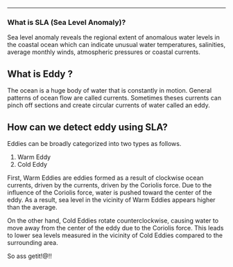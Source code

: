 
---

### What is SLA (Sea Level Anomaly)?

 Sea level anomaly reveals the regional extent of anomalous water levels in the coastal ocean which can indicate unusual water temperatures, salinities, average monthly winds, atmospheric pressures or coastal currents.


## What is Eddy ?

 The ocean is a huge body of water that is constantly in motion. General patterns of ocean flow are called currents. Sometimes theses currents can pinch off sections and create circular currents of water called an eddy.


## How can we detect eddy using SLA?

 Eddies can be broadly categorized into two types as follows.

1. Warm Eddy
2. Cold Eddy

  First, Warm Eddies are eddies formed as a result of  clockwise ocean currents, driven by the currents, driven by the Coriolis force. Due to the influence of the Coriolis force, water is pushed toward the center of the eddy. As a result, sea level in the vicinity of Warm Eddies appears higher than the average.
  
  On the other hand, Cold Eddies rotate counterclockwise, causing water to move away from the center of the eddy due to the Coriolis force. This leads to lower sea levels measured in the vicinity of Cold Eddies compared to the surrounding area.

 So ass getit!@!!